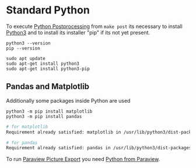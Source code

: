 Standard Python
======================================================================

To execute [Python Postprocessing](../../scripts/python-postprocessing.py) from `make post` its necessary 
to install [Python3](https://www.python.org) and 
to install its installer "pip" if its not yet present.  

    python3 --version
    pip --version

    sudo apt update
    sudo apt-get install python3
    sudo apt-get install python3-pip


## Pandas and Matplotlib
Additionally some packages inside Python are used

    python3 -m pip install matplotlib
    python3 -m pip install pandas

~~~bash
# for matplotlib
Requirement already satisfied: matplotlib in /usr/lib/python3/dist-packages (3.5.1)

# for pandas
Requirement already satisfied: pandas in /usr/lib/python3/dist-packages (1.3.5)
~~~



To run [Paraview Picture Export](../../scripts/paraview-export-all.py) you need [Python from Paraview](paraview.md).  
